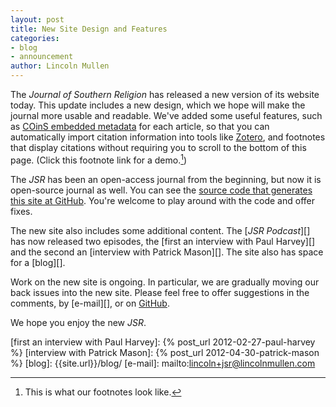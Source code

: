```yaml
---
layout: post
title: New Site Design and Features
categories:
- blog
- announcement
author: Lincoln Mullen
---
```

The *Journal of Southern Religion* has released a new version of its
website today. This update includes a new design, which we hope will
make the journal more usable and readable. We've added some useful
features, such as [COinS embedded metadata][] for each article, so that
you can automatically import citation information into tools like
[Zotero][], and footnotes that display citations without requiring you
to scroll to the bottom of this page. (Click this footnote link for a
demo.[^1])

The *JSR* has been an open-access journal from the beginning, but now it
is open-source journal as well. You can see the [source code that
generates this site at GitHub][]. You're welcome to play around with the
code and offer fixes.

The new site also includes some additional content. The [*JSR
Podcast*][] has now released two episodes, the [first an interview with
Paul Harvey][] and the second an [interview with Patrick Mason][]. The
site also has space for a [blog][].

Work on the new site is ongoing. In particular, we are gradually moving
our back issues into the new site. Please feel free to offer suggestions
in the comments, by [e-mail][], or on [GitHub][source code that
generates this site at GitHub]. 

We hope you enjoy the new *JSR*.

[^1]: This is what our footnotes look like.

  [COinS embedded metadata]: http://ocoins.info/
  [Zotero]: http://www.zotero.org/
  [source code that generates this site at GitHub]: {{site.github-repo}}
  [*JSR* Podcast]: {{site.url}}/new-media/
  [first an interview with Paul Harvey]: {% post_url 2012-02-27-paul-harvey %}
  [interview with Patrick Mason]: {% post_url 2012-04-30-patrick-mason %}
  [blog]: {{site.url}}/blog/
  [e-mail]: mailto:lincoln+jsr@lincolnmullen.com
